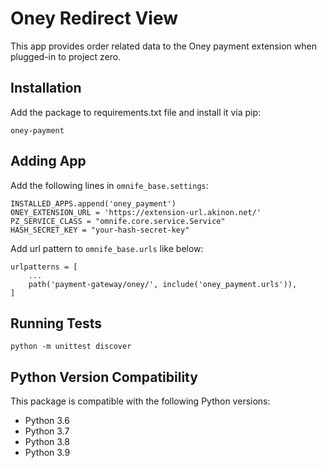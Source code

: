 # Oney Redirect View

This app provides order related data to the Oney payment extension when plugged-in to project zero.

## Installation

Add the package to requirements.txt file and install it via pip:

    oney-payment

## Adding App

Add the following lines in `omnife_base.settings`:

    INSTALLED_APPS.append('oney_payment')
    ONEY_EXTENSION_URL = 'https://extension-url.akinon.net/'
    PZ_SERVICE_CLASS = "omnife.core.service.Service"
    HASH_SECRET_KEY = "your-hash-secret-key"

Add url pattern to `omnife_base.urls` like below:

    urlpatterns = [
        ...
        path('payment-gateway/oney/', include('oney_payment.urls')),
    ]

## Running Tests

    python -m unittest discover

## Python Version Compatibility

This package is compatible with the following Python versions:
  - Python 3.6
  - Python 3.7
  - Python 3.8
  - Python 3.9
